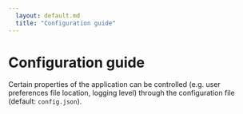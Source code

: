 ```yaml
---
  layout: default.md
  title: "Configuration guide"
---
```


# Configuration guide

Certain properties of the application can be controlled (e.g. user preferences file location, logging level) through the configuration file (default: `config.json`).
